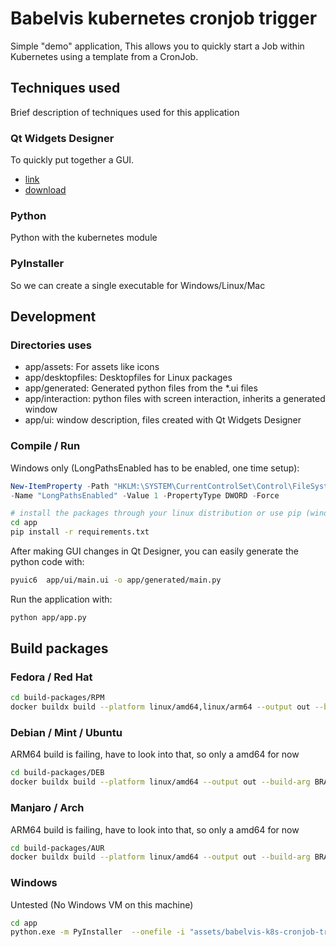 # Babelvis kubernetes cronjob trigger

Simple "demo" application, This allows you to quickly start a Job within Kubernetes using a template from a CronJob.

## Techniques used

Brief description of techniques used for this application

### Qt Widgets Designer

To quickly put together a GUI.

- [link](https://doc.qt.io/qtcreator/)
- [download](https://download.qt.io/official_releases/qtcreator/latest/)

### Python

Python with the kubernetes module

### PyInstaller

So we can create a single executable for Windows/Linux/Mac

## Development

### Directories uses

- app/assets: For assets like icons
- app/desktopfiles: Desktopfiles for Linux packages
- app/generated: Generated python files from the *.ui files
- app/interaction: python files with screen interaction, inherits a generated window
- app/ui: window description, files created with Qt Widgets Designer

### Compile / Run

Windows only (LongPathsEnabled has to be enabled, one time setup):

```powershell
New-ItemProperty -Path "HKLM:\SYSTEM\CurrentControlSet\Control\FileSystem" `
-Name "LongPathsEnabled" -Value 1 -PropertyType DWORD -Force
```

```bash
# install the packages through your linux distribution or use pip (windows/mac)
cd app
pip install -r requirements.txt
```

After making GUI changes in Qt Designer, you can easily generate the python code with:

```bash
pyuic6  app/ui/main.ui -o app/generated/main.py
```

Run the application with:

```bash
python app/app.py
```

## Build packages

### Fedora / Red Hat

```bash
cd build-packages/RPM
docker buildx build --platform linux/amd64,linux/arm64 --output out --build-arg BRANCH=main --build-arg VERSION=$(cat ../../version.txt) --progress=plain --no-cache .
```

### Debian / Mint / Ubuntu

ARM64 build is failing, have to look into that, so only a amd64 for now

```bash
cd build-packages/DEB
docker buildx build --platform linux/amd64 --output out --build-arg BRANCH=main --build-arg VERSION=$(cat ../../version.txt) --progress=plain --no-cache .
```

### Manjaro / Arch

ARM64 build is failing, have to look into that, so only a amd64 for now

```bash
cd build-packages/AUR
docker buildx build --platform linux/amd64 --output out --build-arg BRANCH=main --build-arg VERSION=$(cat ../../version.txt) --progress=plain --no-cache .
```

### Windows

Untested (No Windows VM on this machine)

```bash
cd app
python.exe -m PyInstaller  --onefile -i "assets/babelvis-k8s-cronjob-trigger.ico" --collect-data sip --collect-data kubernetes app.py --add-data "assets/*.*;assets" --name babelvis-k8s-cronjob-trigger.exe
```
